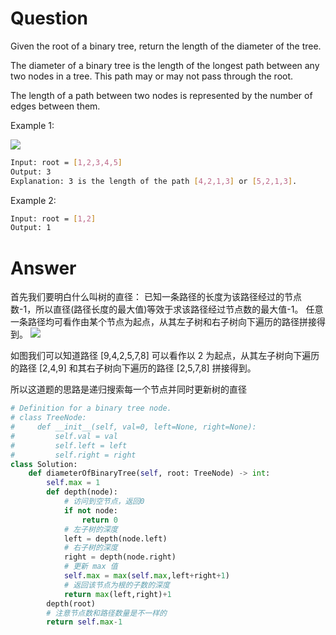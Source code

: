 # Question
Given the root of a binary tree, return the length of the diameter of the tree.

The diameter of a binary tree is the length of the longest path between any two nodes in a tree. This path may or may not pass through the root.

The length of a path between two nodes is represented by the number of edges between them.

Example 1:

![](https://assets.leetcode.com/uploads/2021/03/06/diamtree.jpg)
```bash
Input: root = [1,2,3,4,5]
Output: 3
Explanation: 3 is the length of the path [4,2,1,3] or [5,2,1,3].
```
Example 2:

```bash
Input: root = [1,2]
Output: 1
```
# Answer
首先我们要明白什么叫树的直径：
已知一条路径的长度为该路径经过的节点数-1，所以直径(路径长度的最大值)等效于求该路径经过节点数的最大值-1。
任意一条路径均可看作由某个节点为起点，从其左子树和右子树向下遍历的路径拼接得到。
![](https://pic.leetcode-cn.com/f39419c0fd3b3225a643ac4f40a1289c93cb03a6fb07a0be9e763c732a49b47d-543.jpg)

如图我们可以知道路径 [9,4,2,5,7,8] 可以看作以 2 为起点，从其左子树向下遍历的路径 [2,4,9] 和其右子树向下遍历的路径 [2,5,7,8] 拼接得到。

所以这道题的思路是递归搜索每一个节点并同时更新树的直径

```python
# Definition for a binary tree node.
# class TreeNode:
#     def __init__(self, val=0, left=None, right=None):
#         self.val = val
#         self.left = left
#         self.right = right
class Solution:
    def diameterOfBinaryTree(self, root: TreeNode) -> int:      
        self.max = 1 
        def depth(node):
            # 访问到空节点，返回0
            if not node:
                return 0
            # 左子树的深度
            left = depth(node.left)
            # 右子树的深度
            right = depth(node.right)
            # 更新 max 值
            self.max = max(self.max,left+right+1)
            # 返回该节点为根的子数的深度
            return max(left,right)+1
        depth(root)
        # 注意节点数和路径数量是不一样的
        return self.max-1
```
